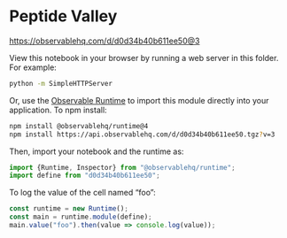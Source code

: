 # Peptide Valley

https://observablehq.com/d/d0d34b40b611ee50@3

View this notebook in your browser by running a web server in this folder. For
example:

~~~sh
python -m SimpleHTTPServer
~~~

Or, use the [Observable Runtime](https://github.com/observablehq/runtime) to
import this module directly into your application. To npm install:

~~~sh
npm install @observablehq/runtime@4
npm install https://api.observablehq.com/d/d0d34b40b611ee50.tgz?v=3
~~~

Then, import your notebook and the runtime as:

~~~js
import {Runtime, Inspector} from "@observablehq/runtime";
import define from "d0d34b40b611ee50";
~~~

To log the value of the cell named “foo”:

~~~js
const runtime = new Runtime();
const main = runtime.module(define);
main.value("foo").then(value => console.log(value));
~~~
